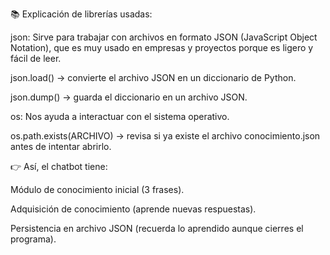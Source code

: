 📚 Explicación de librerías usadas:

json:
Sirve para trabajar con archivos en formato JSON (JavaScript Object Notation), que es muy usado en empresas y proyectos porque es ligero y fácil de leer.

json.load() → convierte el archivo JSON en un diccionario de Python.

json.dump() → guarda el diccionario en un archivo JSON.

os:
Nos ayuda a interactuar con el sistema operativo.

os.path.exists(ARCHIVO) → revisa si ya existe el archivo conocimiento.json antes de intentar abrirlo.

👉 Así, el chatbot tiene:

Módulo de conocimiento inicial (3 frases).

Adquisición de conocimiento (aprende nuevas respuestas).

Persistencia en archivo JSON (recuerda lo aprendido aunque cierres el programa).
